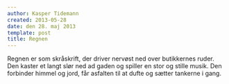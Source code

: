 ```yaml
---
author: Kasper Tidemann
created: 2013-05-28
date: den 28. maj 2013
template: post
title: Regnen
---
```


Regnen er som skråskrift, der driver nervøst ned over butikkernes ruder. Den kaster et langt slør ned ad gaden og spiller en stor og stille musik. Den forbinder himmel og jord, får asfalten til at dufte og sætter tankerne i gang.